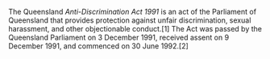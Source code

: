 The Queensland _Anti-Discrimination Act 1991_ is an act of the Parliament of Queensland that provides protection against unfair discrimination, sexual harassment, and other objectionable conduct.[1] The Act was passed by the Queensland Parliament on 3 December 1991, received assent on 9 December 1991, and commenced on 30 June 1992.[2]

